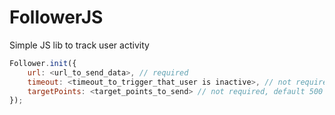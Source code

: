 # FollowerJS
Simple JS lib to track user activity

```js
Follower.init({
    url: <url_to_send_data>, // required
    timeout: <timeout_to_trigger_that_user is inactive>, // not required, default 5sec
    targetPoints: <target_points_to_send> // not required, default 500
});
```
